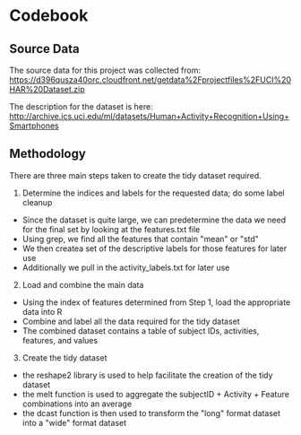 # Codebook

## Source Data
The source data for this project was collected from:
https://d396qusza40orc.cloudfront.net/getdata%2Fprojectfiles%2FUCI%20HAR%20Dataset.zip

The description for the dataset is here:
http://archive.ics.uci.edu/ml/datasets/Human+Activity+Recognition+Using+Smartphones

## Methodology
There are three main steps taken to create the tidy dataset required.

1.  Determine the indices and labels for the requested data; do some label cleanup
  *  Since the dataset is quite large, we can predetermine the data we need for the final set by looking at the features.txt file
  *  Using grep, we find all the features that contain "mean" or "std"
  *  We then createa set of the descriptive labels for those features for later use
  *  Additionally we pull in the activity_labels.txt for later use
2.  Load and combine the main data
  *  Using the index of features determined from Step 1, load the appropriate data into R
  *  Combine and label all the data required for the tidy dataset
  *  The combined dataset contains a table of subject IDs, activities, features, and values
3.  Create the tidy dataset
  * the reshape2 library is used to help facilitate the creation of the tidy dataset
  * the melt function is used to aggregate the subjectID + Activity + Feature combinations into an average
  * the dcast function is then used to transform the "long" format dataset into a "wide" format dataset
  
